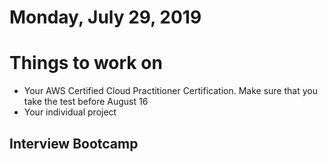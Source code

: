 Monday, July 29, 2019
====================
# Things to work on
- Your AWS Certified Cloud Practitioner Certification. Make sure that you take the test before August 16
- Your individual project

## Interview Bootcamp